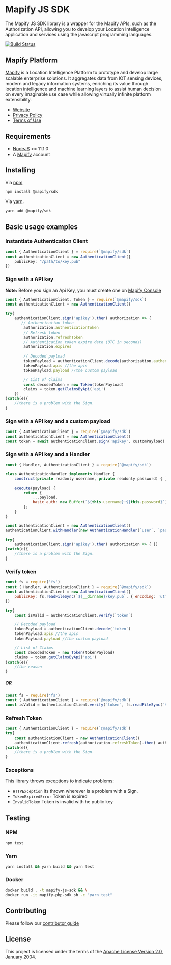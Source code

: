 # Mapify JS SDK

The Mapify JS SDK library is a wrapper for the Mapify APIs, such as the Authorization API, allowing you to develop your Location Intelligence application and services using the javascript programming languages.

[![Build Status](https://builder.mapify.ai/buildStatus/icon?job=mapify-js-sdk)]()

## Mapify Platform

[Mapify](https://www.mapify.ai/) is a Location Intelligence Platform to prototype and develop large scalable enterprise solutions. It aggregates data from IOT sensing devices, modern and legacy information systems, enriching its value through location intelligence and machine learning layers to assist human decision on every imaginable use case while allowing virtually infinite platform extensibility.

* [Website](https://www.mapify.ai/)
* [Privacy Policy](https://www.mapify.ai/privacy/)
* [Terms of Use](https://www.mapify.ai/terms/)

## Requirements

* [NodeJS](https://nodejs.org/) >= 11.1.0
* A [Mapify](https://www.mapify.ai/) account

## Installing

Via [npm](https://www.npmjs.com/)
```bash
npm install @mapify/sdk
```

Via [yarn](https://yarnpkg.com/).
```bash
yarn add @mapify/sdk
```

## Basic usage examples

### Instantiate Authentication Client

```typescript
const { AuthenticationClient } = require(`@mapify/sdk`)
const authenticationClient = new AuthenticationClient({
    publicKey: "/path/to/key.pub"
})
```

### Sign with a API key

**Note:** Before you sign an Api Key, you must create one on [Mapify Console](https://console.mapify.ai/)

```js
const { AuthenticationClient, Token } = require(`@mapify/sdk`)
const authenticationClient = new AuthenticationClient()

try{
    authenticationClient.sign('apikey').then( authorization => {
       // Authentication token
        authorization.authenticationToken
        // Refresh token
        authorization.refreshToken
        // Authentication token expire date (UTC in seconds)
        authorization.expires
        
        // Decoded payload
        tokenPayload = authenticationClient.decode(authorization.authenticationToken)
        tokenPayload.apis //the apis
        tokenPayload.payload //the custom payload

        // List of Claims
        const decodedToken = new Token(tokenPayload)
        claims = token.getClaimsByApi('api')
    })
}catch(e){
    //there is a problem with the Sign.
}
```

### Sign with a API key and a custom payload

```js
const { AuthenticationClient } = require(`@mapify/sdk`)
const authenticationClient = new AuthenticationClient()
const token = await authenticationClient.sign('apikey', customPayload)
```

### Sign with a API key and a Handler

```js
const { Handler, AuthenticationClient } = require(`@mapify/sdk`)

class AuthenticationHandler implements Handler {
    construct(private readonly username, private readonly password) { }

    execute(payload) {
        return { 
            ...payload, 
            basic_auth: new Buffer(`${this.username}:${this.password}`).toString('base64') 
        };
    }
}

const authenticationClient = new AuthenticationClient()
authenticationClient.withHandler(new AuthenticationHandler(`user`, `password`))

try{
    authenticationClient.sign('apikey').then( authorization => { })
}catch(e){
    //there is a problem with the Sign.
}
```

### Verify token

```js
const fs = require('fs')
const { Handler, AuthenticationClient } = require(`@mapify/sdk`)
const authenticationClient = new AuthenticationClient({
    publicKey: fs.readFileSync(`${__dirname}/key.pub`, { encoding: 'utf8' })
})

try{
    const isValid = authenticationClient.verify(`token`)

    // Decoded payload
    tokenPayload = authenticationClient.decode(`token`)
    tokenPayload.apis //the apis
    tokenPayload.payload //the custom payload

    // List of Claims
    const decodedToken = new Token(tokenPayload)
    claims = token.getClaimsByApi('api')
}catch(e){
    //the reason
}
```

##### OR

```js
const fs = require('fs')
const { AuthenticationClient } = require(`@mapify/sdk`)
const isValid = AuthenticationClient.verify(`token`, fs.readFileSync(`${__dirname}/key.pub`, { encoding: 'utf8' }))
```

### Refresh Token

```js
const { AuthenticationClient } = require(`@mapify/sdk`)
try{
    const authenticationClient = new AuthenticationClient()
    authenticationClient.refresh(authorization.refreshToken).then( authorization => { })
}catch(e){
    //there is a problem with the Sign.
}
```

### Exceptions

This library throws exceptions to indicate problems:

* `HTTPException` its thrown wherever is a problem with a Sign.
* `TokenExpiredError` Token is expired
* `InvalidToken` Token is invalid with he public key

## Testing
### NPM
```bash
npm test
```
### Yarn
```bash
yarn install && yarn build && yarn test
```
### Docker

```sh
docker build . -t mapify-js-sdk && \
docker run -it mapify-php-sdk sh -c "yarn test"
```

## Contributing

Please follow our [contributor guide](/CONTRIBUTING.md)

## License

This project is licensed under the terms of the [Apache License Version 2.0, January 2004](http://www.apache.org/licenses/LICENSE-2.0).

